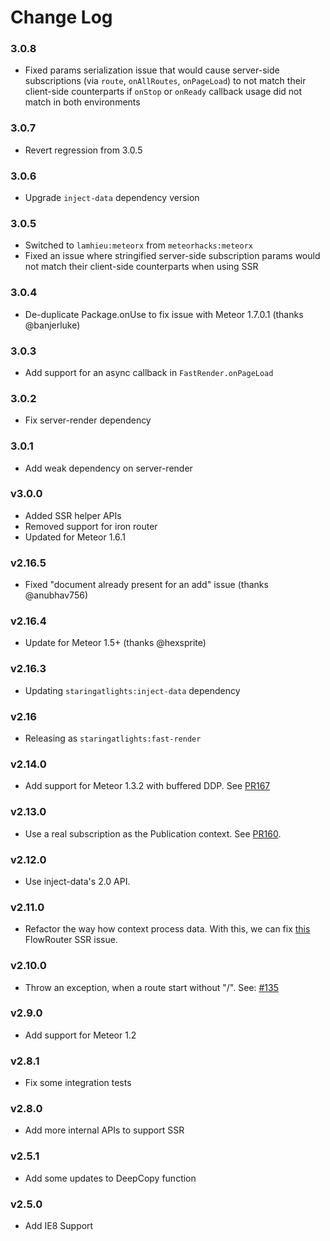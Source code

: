 # Change Log

### 3.0.8

- Fixed params serialization issue that would cause server-side subscriptions (via `route`, `onAllRoutes`, `onPageLoad`) to not match their client-side counterparts if `onStop` or `onReady` callback usage did not match in both environments

### 3.0.7

- Revert regression from 3.0.5

### 3.0.6

- Upgrade `inject-data` dependency version

### 3.0.5

- Switched to `lamhieu:meteorx` from `meteorhacks:meteorx`
- Fixed an issue where stringified server-side subscription params would not match their client-side counterparts when using SSR

### 3.0.4

- De-duplicate Package.onUse to fix issue with Meteor 1.7.0.1 (thanks @banjerluke)

### 3.0.3

- Add support for an async callback in `FastRender.onPageLoad`

### 3.0.2

- Fix server-render dependency

### 3.0.1

- Add weak dependency on server-render

### v3.0.0

- Added SSR helper APIs
- Removed support for iron router
- Updated for Meteor 1.6.1

### v2.16.5

- Fixed "document already present for an add" issue (thanks @anubhav756)

### v2.16.4

- Update for Meteor 1.5+ (thanks @hexsprite)

### v2.16.3

- Updating `staringatlights:inject-data` dependency

### v2.16

- Releasing as `staringatlights:fast-render`

### v2.14.0

- Add support for Meteor 1.3.2 with buffered DDP. See [PR167](https://github.com/kadirahq/fast-render/pull/167)

### v2.13.0

- Use a real subscription as the Publication context. See [PR160](https://github.com/kadirahq/fast-render/pull/160).

### v2.12.0

- Use inject-data's 2.0 API.

### v2.11.0

- Refactor the way how context process data. With this, we can fix [this](https://github.com/kadirahq/flow-router/issues/431) FlowRouter SSR issue.

### v2.10.0

- Throw an exception, when a route start without "/". See: [#135](https://github.com/meteorhacks/fast-render/pull/135)

### v2.9.0

- Add support for Meteor 1.2

### v2.8.1

- Fix some integration tests

### v2.8.0

- Add more internal APIs to support SSR

### v2.5.1

- Add some updates to DeepCopy function

### v2.5.0

- Add IE8 Support
